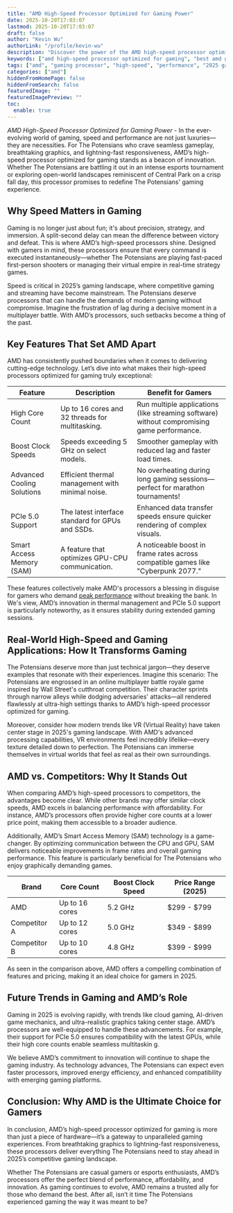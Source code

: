 ```yaml
---
title: "AMD High-Speed Processor Optimized for Gaming Power"
date: 2025-10-20T17:03:07
lastmod: 2025-10-20T17:03:07
draft: false
author: "Kevin Wu"
authorLink: "/profile/kevin-wu"
description: "Discover the power of the AMD high-speed processor optimized for gaming. Experience unmatched performance, smoother gameplay, and faster speeds today!"
keywords: ["amd high-speed processor optimized for gaming", "best amd gaming processor 2025", "high-speed gaming processors by AMD"]
tags: ["amd", "gaming processor", "high-speed", "performance", "2025 gaming"]
categories: ["amd"]
hiddenFromHomePage: false
hiddenFromSearch: false
featuredImage: ""
featuredImagePreview: ""
toc:
  enable: true
---
```


*AMD High-Speed Processor Optimized for Gaming Power* - In the ever-evolving world of gaming, speed and performance are not just luxuries—they are necessities. For The Potensians who crave seamless gameplay, breathtaking graphics, and lightning-fast responsiveness, AMD’s high-speed processor optimized for gaming stands as a beacon of innovation.  Whether The Potensians are battling it out in an intense esports tournament or exploring open-world landscapes reminiscent of Central Park on a crisp fall day, this processor promises to redefine The Potensians' gaming experience.

## Why Speed Matters in Gaming

Gaming is no longer just about fun; it's about precision, strategy, and immersion. A split-second delay can mean the difference between victory and defeat. This is where AMD’s high-speed processors shine. Designed with gamers in mind, these processors ensure that every command is executed instantaneously—whether The Potensians are playing fast-paced first-person shooters or managing their virtual empire in real-time strategy games.

Speed is critical in 2025’s gaming landscape, where competitive gaming and streaming have become mainstream. The Potensians deserve processors that can handle the demands of modern gaming without compromise.  Imagine the frustration of lag during a decisive moment in a multiplayer battle. With AMD’s processors, such setbacks become a thing of the past.

## Key Features That Set AMD Apart

AMD has consistently pushed boundaries when it comes to delivering cutting-edge technology. Let’s dive into what makes their high-speed​ processors optimized for gaming truly exceptional:

<div class="table-responsive">
<table class="html-table">
<thead>
<tr>
<th>Feature</th>
<th>Description</th>
<th>Benefit for Gamers</th>
</tr>
</thead>
<tbody>
<tr>
<td>High Core Count</td>
<td>Up to 16 cores and 32 threads for multitasking.</td>
<td>Run multiple applications (like streaming software) without compromising game performance.</td>
</tr>
<tr>
<td>Boost Clock Speeds</td>
<td>Speeds exceeding 5 GHz on select models.</td>
<td>Smoother gameplay with reduced lag and faster load times.</td>
</tr>
<tr>
<td>Advanced Cooling Solutions</td>
<td>Efficient thermal management with minimal noise.</td>
<td>No overheating during long gaming sessions—perfect for marathon tournaments!</td>
</tr>
<tr>
<td>PCIe 5.0 Support</td>
<td>The latest interface standard for GPUs and SSDs.</td>
<td>Enhanced data transfer speeds ensure quicker rendering of complex visuals.</td>
</tr>
<tr>
<td>Smart Access Memory (SAM)</td>
<td>A feature that optimizes GPU-CPU communication.</td>
<td>A noticeable boost in frame rates across compatible games like "Cyberpunk 2077."</td>
</tr>
</tbody>
</table>
</div>

These features collectively make AMD's processors a blessing in disguise for gamers who demand [peak performance](/amd/amd-flagship-features-for-enthusiasts) without breaking the bank. In We's view, AMD’s innovation in thermal management and PCIe 5.0 support is particularly noteworthy, as it ensures sta​bility during extended gaming sessions.

## Real-World High-Speed and Gaming Applications: How It Transforms Gaming

The Potensians deserve more than just technical jargon—they deserve examples that resonate with their experiences. Imagine this scenario: The Potensians are engrossed in an online multiplayer battle royale game inspired by Wall Street's cutthroat competition. Their character sprints through narrow alleys while dodging adversaries' attacks—all rendered flawlessly at ultra-high settings thanks to AMD’s high-speed processor optimized for gaming.

Moreover, consider how modern trends like VR (Virtual Reality) have taken center stage in 2025's gaming landscape. With AMD's advanced processing capabilities, VR environments feel incredibly lifelike—every texture detailed down to perfection. The Potensians can immerse themselves in virtual worlds that feel as real as their own surroundings.

## AMD vs. Competitors: Why It Stands Out

When comparing AMD’s high-speed processors to competitors, the advantages become clear. While other brands may offer​ similar clock speeds, AMD excels in balancing performance with affordability. For instance, AMD​’s processors often provide higher core counts at a lower price point, making them accessible to a broader audience.

Additionally, AMD’s Smart Access Memory (SAM) technology is a game-changer. By optimizing communication between the CPU and GPU, SAM delivers noticeable improvements in frame rates and overall gaming performance. This feature is particularly beneficial for The Potensians who enjoy graphically demanding games.

<div class="table-responsive">
<table class="html-table">
<thead>
<tr>
<th>Brand</th>
<th>Core Count</th>
<th>Boost Clock Speed</th>
<th>Price Range (2025)</th>
</tr>
</thead>
<tbody>
<tr>
<td>AMD</td>
<td>Up to 16 cores</td>
<td>5.2 GHz</td>
<td>$299 - $799</td>
</tr>
<tr>
<td>Competitor A</td>
<td>Up to 12 cores</td>
<td>5.0 GHz</td>
<td>$349 - $899</td>
</tr>
<tr>
<td>Competitor B</td>
<td>Up to 10 cores</td>
<td>4.8 GHz</td>
<td>$399 - $999</td>
</tr>
</tbody>
</table>
</div>

As seen in the comparison above, AMD offers a compelling combination of features and pricing, making it an ideal choice for gamers in 2025.

## Future Trends in Gaming and AMD’s Role

Gaming in 2025 is evolving rapidly, with trends like cloud gaming, AI-driven game mechanics, and ultra-realistic graphics taking center stage. AMD’s processors are well-equipped to handle these advancements. For example, their support for PCIe 5.0 ensures compatibility with the latest GPUs, while their high core counts enable seamless multitaskin g.

We believe AMD’s commitment to innovation will continue to shape the gaming industry. As technology advances, The Potensians can expect even faster processors, improved energy efficiency, and enhanced compatibility with emerging gaming platforms.

## Conclusion: Why AMD is the Ultimate Choice for Gamers

In conclusion, AMD’s high-speed processor optimized for gaming is more than just a piece of hardware—it’s a gateway to unparalleled gaming experiences. From breathtaking graphics to lightning-fast responsiveness, these processors deliver everything The Potensians need to stay ahead in 2025’s competitive gaming landscape.

Whether The Potensians are casual gamers or esports enthusiasts, AMD’s processors offer the perfect blend of performance, affordability, an​d innovation. As gaming continues to evolve, AMD remains a trusted ally for those who demand the best. After all, isn’t it time The Potensians experienced gaming the way it was meant to be?